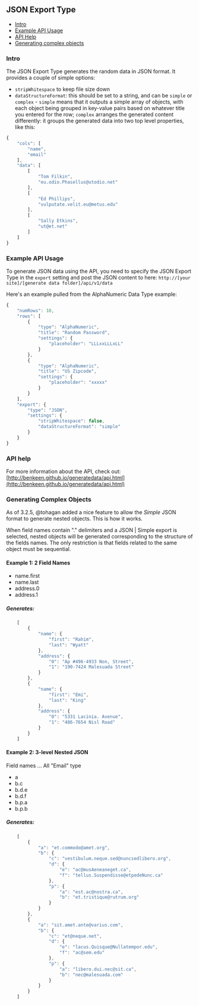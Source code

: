 ## JSON Export Type

- [Intro](#intro)
- [Example API Usage](#example-api-usage)
- [API Help](#api-help)
- [Generating complex objects](#generating-complex-objects)



### Intro
 
The JSON Export Type generates the random data in JSON format. It provides a couple of simple options:

- `stripWhitespace` to keep file size down 
- `dataStructureFormat`: this should be set to a string, and can be `simple` or `complex` - `simple` means that it 
outputs a simple array of objects, with each object being grouped in key-value pairs based on whatever title you entered
for the row; `complex` arranges the generated content differently: it groups the generated data into two top level 
properties, like this:

```javascript
{
	"cols": [
		"name",
		"email"
	],
	"data": [
		[
		    "Tom Filkin",
			"eu.odio.Phasellus@utodio.net"
		],
		[
		    "Ed Phillips",
			"vulputate.velit.eu@metus.edu"
		],
		[
		    "Sally Etkins",
			"ut@et.net"
		]
	]
}
```


### Example API Usage

To generate JSON data using the API, you need to specify the JSON Export Type in the `export` setting and post the 
JSON content to here: 
`http://[your site]/[generate data folder]/api/v1/data`

Here's an example pulled from the AlphaNumeric Data Type example:

```javascript
{
    "numRows": 10,
    "rows": [
        {
            "type": "AlphaNumeric",
            "title": "Random Password",
            "settings": {
                "placeholder": "LLLxxLLLxLL"
            }
        },
        {
            "type": "AlphaNumeric",
            "title": "US Zipcode",
            "settings": {
                "placeholder": "xxxxx"
            }
        }
    ],
    "export": {
        "type": "JSON",
        "settings": {
            "stripWhitespace": false,
            "dataStructureFormat": "simple"
        }
    }
}
```

### API help

For more information about the API, check out:
[http://benkeen.github.io/generatedata/api.html](http://benkeen.github.io/generatedata/api.html)


### Generating Complex Objects

As of 3.2.5, @tohagan added a nice feature to allow the *Simple* JSON format to generate nested objects. This is how 
it works.

When field names contain "." delimiters and a JSON | Simple export is selected, nested objects will be 
generated corresponding to the structure of the fields names.  The only restriction is that fields related to the same 
object must be sequential.


#### Example 1: 2 Field Names

- name.first
- name.last
- address.0 
- address.1

##### Generates:

```javascript
	[
		{
			"name": {
				"first": "Rahim",
				"last": "Wyatt"
			},
			"address": {
				"0": "Ap #496-4933 Non, Street",
				"1": "190-7424 Malesuada Street"
			}
		},
		{
			"name": {
				"first": "Emi",
				"last": "King"
			},
			"address": {
				"0": "5331 Lacinia. Avenue",
				"1": "486-7654 Nisl Road"
			}
		}
	]
```

#### Example 2: 3-level Nested JSON 

Field names ... All "Email" type

- a
- b.c
- b.d.e
- b.d.f
- b.p.a
- b.p.b


##### Generates:

```javascript
	[
		{
			"a": "et.commodo@amet.org",
			"b": {
				"c": "vestibulum.neque.sed@nuncsedlibero.org",
				"d": {
					"e": "ac@musAeneaneget.ca",
					"f": "tellus.Suspendisse@etpedeNunc.ca"
				},
				"p": {
					"a": "est.ac@nostra.ca",
					"b": "et.tristique@rutrum.org"
				}
			}
		},
		{
			"a": "sit.amet.ante@varius.com",
			"b": {
				"c": "et@neque.net",
				"d": {
					"e": "lacus.Quisque@Nullatempor.edu",
					"f": "ac@sem.edu"
				},
				"p": {
					"a": "libero.dui.nec@sit.ca",
					"b": "nec@malesuada.com"
				}
			}
		}
	]
```


